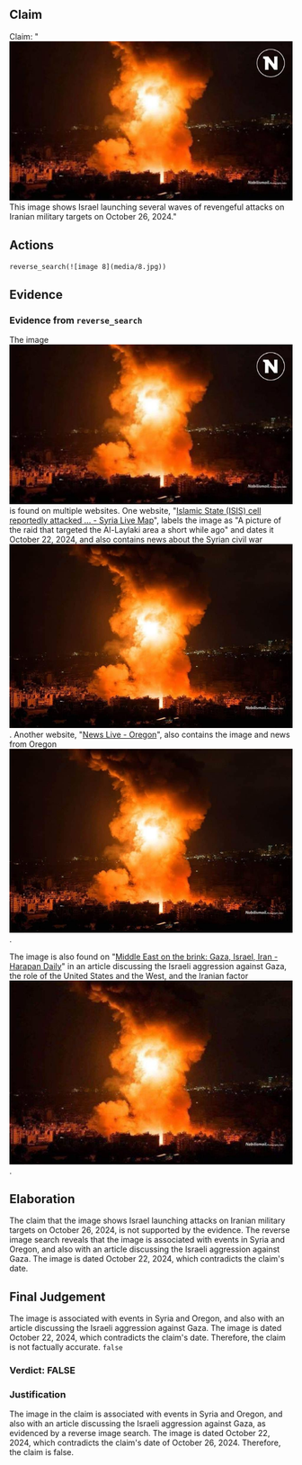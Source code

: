 ## Claim
Claim: "![image 8](media/8.jpg) This image shows Israel launching several waves of revengeful attacks on Iranian military targets on October 26, 2024."

## Actions
```
reverse_search(![image 8](media/8.jpg))
```

## Evidence
### Evidence from `reverse_search`
The image ![image 8](media/8.jpg) is found on multiple websites. One website, "[Islamic State (ISIS) cell reportedly attacked ... - Syria Live Map](https://syria.liveuamap.com/en/2025/18-july-13-islamic-state-isis-cell-reportedly-attacked-syrian)", labels the image as "A picture of the raid that targeted the Al-Laylaki area a short while ago" and dates it October 22, 2024, and also contains news about the Syrian civil war ![image 645](media/2025-07-18_21-23-1752873814-356134.jpg). Another website, "[News Live - Oregon](https://oregon.liveuamap.com/en/2025/17-july-police-investigating-an-assault-at-the-convention-center-max)", also contains the image and news from Oregon ![image 648](media/2025-07-18_21-23-1752873818-669516.jpg).

The image is also found on "[Middle East on the brink: Gaza, Israel, Iran - Harapan Daily](https://harapandaily.com/2025/06/17/middle-east-on-the-brink-gaza-israel-iran/)" in an article discussing the Israeli aggression against Gaza, the role of the United States and the West, and the Iranian factor ![image 649](media/2025-07-18_21-23-1752873823-228030.jpg).


## Elaboration
The claim that the image shows Israel launching attacks on Iranian military targets on October 26, 2024, is not supported by the evidence. The reverse image search reveals that the image is associated with events in Syria and Oregon, and also with an article discussing the Israeli aggression against Gaza. The image is dated October 22, 2024, which contradicts the claim's date.


## Final Judgement
The image is associated with events in Syria and Oregon, and also with an article discussing the Israeli aggression against Gaza. The image is dated October 22, 2024, which contradicts the claim's date. Therefore, the claim is not factually accurate. `false`

### Verdict: FALSE

### Justification
The image in the claim is associated with events in Syria and Oregon, and also with an article discussing the Israeli aggression against Gaza, as evidenced by a reverse image search. The image is dated October 22, 2024, which contradicts the claim's date of October 26, 2024. Therefore, the claim is false.
